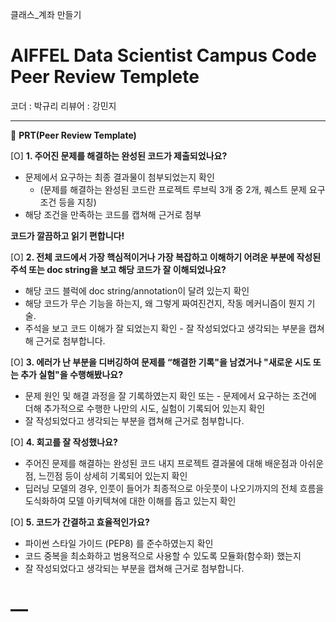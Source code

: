 
클래스_계좌 만들기

# AIFFEL Data Scientist Campus Code Peer Review Templete 

코더 : 박규리
리뷰어 : 강민지

--- 
🔑 **PRT(Peer Review Template)** 

[O] **1. 주어진 문제를 해결하는 완성된 코드가 제출되었나요?** 
- 문제에서 요구하는 최종 결과물이 첨부되었는지 확인 
	- (문제를 해결하는 완성된 코드란 프로젝트 루브릭 3개 중 2개, 퀘스트 문제 요구조건 등을 지칭) 
- 해당 조건을 만족하는 코드를 캡쳐해 근거로 첨부 

**코드가 깔끔하고 읽기 편합니다!**


[O] **2. 전체 코드에서 가장 핵심적이거나 가장 복잡하고 이해하기 어려운 부분에 작성된 주석 또는 doc string을 보고 해당 코드가 잘 이해되었나요?**
- 해당 코드 블럭에 doc string/annotation이 달려 있는지 확인 
- 해당 코드가 무슨 기능을 하는지, 왜 그렇게 짜여진건지, 작동 메커니즘이 뭔지 기술. 
- 주석을 보고 코드 이해가 잘 되었는지 확인 - 잘 작성되었다고 생각되는 부분을 캡쳐해 근거로 첨부합니다. 


[O] **3. 에러가 난 부분을 디버깅하여 문제를 “해결한 기록"을 남겼거나 "새로운 시도 또는 추가 실험"을 수행해봤나요?** 
- 문제 원인 및 해결 과정을 잘 기록하였는지 확인 또는 - 문제에서 요구하는 조건에 더해 추가적으로 수행한 나만의 시도, 실험이 기록되어 있는지 확인 
- 잘 작성되었다고 생각되는 부분을 캡쳐해 근거로 첨부합니다. 


[O] **4. 회고를 잘 작성했나요?** 
- 주어진 문제를 해결하는 완성된 코드 내지 프로젝트 결과물에 대해 배운점과 아쉬운점, 느낀점 등이 상세히 기록되어 있는지 확인 
- 딥러닝 모델의 경우, 인풋이 들어가 최종적으로 아웃풋이 나오기까지의 전체 흐름을 도식화하여 모델 아키텍쳐에 대한 이해를 돕고 있는지 확인 

[O] **5. 코드가 간결하고 효율적인가요?** 
- 파이썬 스타일 가이드 (PEP8) 를 준수하였는지 확인 
- 코드 중복을 최소화하고 범용적으로 사용할 수 있도록 모듈화(함수화) 했는지 
- 잘 작성되었다고 생각되는 부분을 캡쳐해 근거로 첨부합니다.

—
=======

